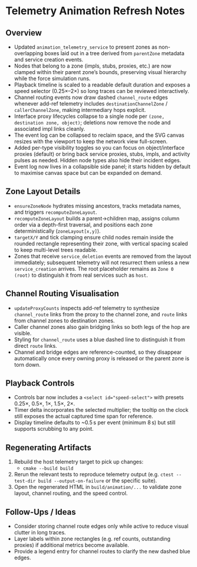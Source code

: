 # Telemetry Animation Refresh Notes

## Overview
- Updated `animation_telemetry_service` to present zones as non-overlapping boxes laid out in a tree derived from `parentZone` metadata and service creation events.
- Nodes that belong to a zone (impls, stubs, proxies, etc.) are now clamped within their parent zone’s bounds, preserving visual hierarchy while the force simulation runs.
- Playback timeline is scaled to a readable default duration and exposes a speed selector (0.25×–2×) so long traces can be reviewed interactively.
- Channel routing events now draw dashed `channel_route` edges whenever add-ref telemetry includes `destinationChannelZone` / `callerChannelZone`, making intermediary hops explicit.
- Interface proxy lifecycles collapse to a single node per `(zone, destination zone, object)`; deletions now remove the node and associated impl links cleanly.
- The event log can be collapsed to reclaim space, and the SVG canvas resizes with the viewport to keep the network view full-screen.
- Added per-type visibility toggles so you can focus on object/interface proxies (default) or bring back service proxies, stubs, impls, and activity pulses as needed. Hidden node types also hide their incident edges.
- Event log now lives in a collapsible side panel; it starts hidden by default to maximise canvas space but can be expanded on demand.

## Zone Layout Details
- `ensureZoneNode` hydrates missing ancestors, tracks metadata names, and triggers `recomputeZoneLayout`.
- `recomputeZoneLayout` builds a parent→children map, assigns column order via a depth-first traversal, and positions each zone deterministically (`zoneLayout[x,y]`).
- `targetX/Y` and tick clamping ensure child nodes remain inside the rounded rectangle representing their zone, with vertical spacing scaled to keep multi-level trees readable.
- Zones that receive `service_deletion` events are removed from the layout immediately; subsequent telemetry will not resurrect them unless a new `service_creation` arrives. The root placeholder remains as `Zone 0 (root)` to distinguish it from real services such as `host`.

## Channel Routing Visualisation
- `updateProxyCounts` inspects add-ref telemetry to synthesize `channel_route` links from the proxy to the channel zone, and `route` links from channel zones to destination zones.
- Caller channel zones also gain bridging links so both legs of the hop are visible.
- Styling for `channel_route` uses a blue dashed line to distinguish it from direct `route` links.
- Channel and bridge edges are reference-counted, so they disappear automatically once every owning proxy is released or the parent zone is torn down.

## Playback Controls
- Controls bar now includes a `<select id="speed-select">` with presets 0.25×, 0.5×, 1×, 1.5×, 2×.
- Timer delta incorporates the selected multiplier; the tooltip on the clock still exposes the actual captured time span for reference.
- Display timeline defaults to ~0.5 s per event (minimum 8 s) but still supports scrubbing to any point.

## Regenerating Artifacts
1. Rebuild the host telemetry target to pick up changes:
   - `cmake --build build`
2. Rerun the relevant tests to reproduce telemetry output (e.g. `ctest --test-dir build --output-on-failure` or the specific suite).
3. Open the regenerated HTML in `build/animation/...` to validate zone layout, channel routing, and the speed control.

## Follow-Ups / Ideas
- Consider storing channel route edges only while active to reduce visual clutter in long traces.
- Layer labels within zone rectangles (e.g. ref counts, outstanding proxies) if additional metrics become available.
- Provide a legend entry for channel routes to clarify the new dashed blue edges.
